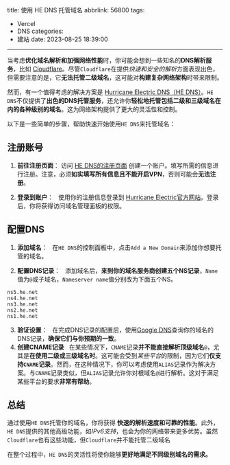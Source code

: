 title: 使用 HE DNS 托管域名
abbrlink: 56800
tags:
  - Vercel
  - DNS
categories:
  - 建站
date: 2023-08-25 18:39:00
---
当考虑**优化域名解析和加强网络性能**时，你可能会想到一些知名的**DNS解析服务**，比如 [Cloudflare](https://www.cloudflare.com/)。尽管`Cloudflare`在提供*快速和安全的解析*方面表现出色，但需要注意的是，它**无法托管二级域名**，这可能对**构建复杂网络架构**时带来限制。

然而，有一个值得考虑的解决方案是 [Hurricane Electric DNS（HE DNS）](https://dns.he.net)。`HE DNS`不仅提供了**出色的DNS托管服务**，还允许你**轻松地托管包括二级和三级域名在内的各种级别的域名**。这为网络架构提供了更大的灵活性和控制。

以下是一些简单的步骤，帮助快速开始使用`HE DNS`来托管域名：

## 注册账号

1. **前往注册页面**：
   访问 [HE DNS的注册页面](https://ipv6.he.net/certification/register.php) 创建一个账户。填写所需的信息进行注册。注意，必须**如实填写所有信息且不能开启VPN**，否则可能会**无法注册**。

2. **登录到账户**：
   使用你的注册信息登录到 [Hurricane Electric官方网站](https://dns.he.net)。登录后，你将获得访问域名管理面板的权限。

## 配置DNS

1. **添加域名**：
   在`HE DNS`的控制面板中，点击`Add a New Domain`来添加你想要托管的域名。

2. **配置DNS记录**：
   添加域名后，**来到你的域名服务商创建五个NS记录**，`Name`值为`@`或子域名，`Nameserver name`值分别改为下面五个NS。
```NAMESERVER
ns5.he.net
ns4.he.net
ns3.he.net
ns2.he.net
ns1.he.net
```

3. **验证设置**：
   在完成DNS记录的配置后，使用[Google DNS](https://dns.google)查询你的域名的DNS记录，**确保它们与你预期的一致**。
   
4. **创建CNAME记录**
   在某些情况下，`CNAME`记录**并不能直接解析顶级域名**`@`，尤其是**在使用二级或三级域名时**。这可能会受到*某些平台*的限制，因为它们**仅支持`CNAME`记录**。然而，在这种情况下，你可以考虑使用`ALIAS`记录作为解决方案。与`CNAME`记录类似，但`ALIAS`记录允许你对根域名`@`进行解析。这对于满足某些平台的要求**非常有帮助**。


## 总结

通过使用`HE DNS`托管你的域名，你将获得
**快速的解析速度和可靠的性能**。此外，`HE DNS`提供的其他高级功能，如*IPv6支持*，也会为你的网络带来更多优势。虽然`Cloudflare`也有这些功能，但`Cloudflare`并不能托管二级域名

在整个过程中，`HE DNS`的灵活性将使你能够**更好地满足不同级别域名的需求。**